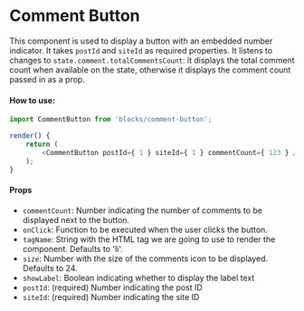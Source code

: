 Comment Button
=========

This component is used to display a button with an embedded number indicator. It takes `postId` and `siteId` as required properties. It listens to changes to `state.comment.totalCommentsCount`: it displays the total comment count when available on the state, otherwise it displays the comment count passed in as a prop.

#### How to use:

```js
import CommentButton from 'blocks/comment-button';

render() {
	return (
		<CommentButton postId={ 1 } siteId={ 1 } commentCount={ 123 } />
	);
}
```

#### Props

* `commentCount`: Number indicating the number of comments to be displayed next to the button.
* `onClick`: Function to be executed when the user clicks the button.
* `tagName`: String with the HTML tag we are going to use to render the component. Defaults to 'li'.
* `size`: Number with the size of the comments icon to be displayed. Defaults to 24.
* `showLabel`: Boolean indicating whether to display the label text
* `postId`: (required) Number indicating the post ID
* `siteId`: (required) Number indicating the site ID
